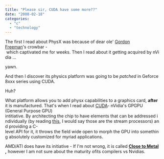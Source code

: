 ```yaml
---
title: "Please sir, CUDA have some more??"
date: "2008-02-18"
categories: 
  - "c"
  - "technology"
---
```


The first I read about PhysX was because of dear ole' [Gordon Freeman](http://en.wikipedia.org/wiki/Gordon_Freeman)'s crowbar - which captivated me for weeks. Then I read about it getting acquired by nVidia ...

yawn.

And then I discover its physics platform was going to be _patched_ in Geforce 8xxx series using CUDA.

Huh?

What platform allows you to add physx capabilities to a graphics card, **after** it is manufactured. That's when I read about [CUDA](http://en.wikipedia.org/wiki/CUDA)\- nVidia's GPGPU (General Purpose GPU) intitiative. By architecting the chip to have elements that can be addressed individually (by reading [this](http://www.behardware.com/articles/678-1/nvidia-cuda-practical-uses.html), I would say those are the stream processors) and providing a C-level API for it, it throws the field wide open to morph the GPU into something absolutely customized for myriad applications.

AMD/ATI does have its initiative - If I'm not wrong, it is called [**Close to Metal**](http://en.wikipedia.org/wiki/Close_to_Metal) **,** however I am not sure about the maturity ofits compilers vs Nvidias.
